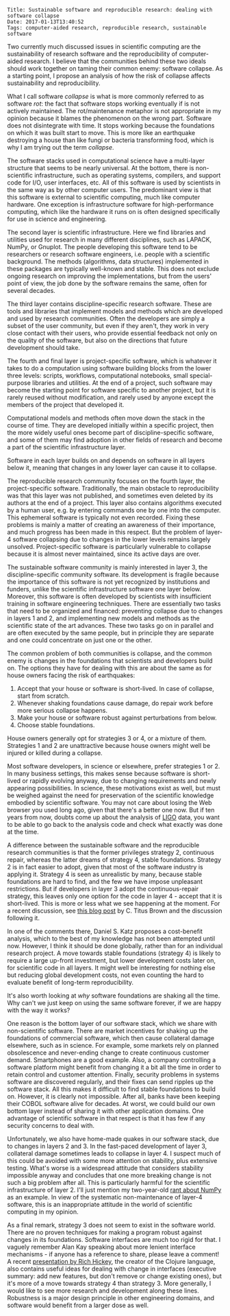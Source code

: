     Title: Sustainable software and reproducible research: dealing with software collapse
    Date: 2017-01-13T13:40:52
    Tags: computer-aided research, reproducible research, sustainable software

Two currently much discussed issues in scientific computing are the sustainability of research software and the reproducibility of computer-aided research. I believe that the communities behind these two ideals should work together on taming their common enemy: software collapse. As a starting point, I propose an analysis of how the risk of collapse affects sustainability and reproducibility.

<!-- more -->

What I call software *collapse* is what is more commonly referred to as software *rot*: the fact that software stops working eventually if is not actively maintained. The rot/maintenance metaphor is not appropriate in my opinion because it blames the phenomenon on the wrong part. Software does not disintegrate with time. It stops working because the foundations on which it was built start to move. This is more like an earthquake destroying a house than like fungi or bacteria transforming food, which is why I am trying out the term *collapse*.

The software stacks used in computational science have a multi-layer structure that seems to be nearly universal. At the bottom, there is non-scientific infrastructure, such as operating systems, compilers, and support code for I/O, user interfaces, etc. All of this software is used by scientists in the same way as by other computer users. The predominant view is that this software is external to scientific computing, much like computer hardware. One exception is infrastructure software for high-performance computing, which like the hardware it runs on is often designed specifically for use in science and engineering.

The second layer is  scientific infrastructure. Here we find libraries and utilities used for research in many different disciplines, such as LAPACK, NumPy, or Gnuplot. The people developing this software tend to be researchers or research software engineers, i.e. people with a scientific background. The methods (algorithms, data structures) implemented in these packages are typically well-known and stable. This does not exclude ongoing research on improving the implementations, but from the users' point of view, the job done by the software remains the same, often for several decades.

The third layer contains discipline-specific research software. These are tools and libraries that implement models and methods which are developed and used by research communities. Often the developers are simply a subset of the user community, but even if they aren't, they work in very close contact with their users, who provide essential feedback not only on the quality of the software, but also on the directions that future development should take.

The fourth and final layer is project-specific software, which is whatever it takes to do a computation using software building blocks from the lower three levels: scripts, workflows, computational notebooks, small special-purpose libraries and utilities. At the end of a project, such software may become the starting point for software specific to another project, but it is rarely reused without modification, and rarely used by anyone except the members of the project that developed it.

Computational models and methods often move down the stack in the course of time. They are developed initially within a specific project, then the more widely useful ones become part of discipline-specific software, and some of them may find adoption in other fields of research and become a part of the scientific infrastructure layer.

Software in each layer builds on and depends on software in all layers below it, meaning that changes in any lower layer can cause it to collapse.

The reproducible research community focuses on the fourth layer, the project-specific software. Traditionally, the main obstacle to reproducibility was that this layer was not published, and sometimes even deleted by its authors at the end of a project. This layer also contains algorithms executed by a human user, e.g. by entering commands one by one into the computer. This ephemeral software is typically not even recorded. Fixing these problems is mainly a matter of creating an awareness of their importance, and much progress has been made in this respect. But the problem of layer-4 software collapsing due to changes in the lower levels remains largely unsolved. Project-specific software is particularly vulnerable to collapse because it is almost never maintained, since its active days are over.

The sustainable software community is mainly interested in layer 3, the discipline-specific community software. Its development is fragile because the importance of this software is not yet recognized by institutions and funders, unlike the scientific infrastructure software one layer below. Moreover, this software is often developed by scientists with insufficient training in software engineering techniques. There are essentially two tasks that need to be organized and financed: preventing collapse due to changes in layers 1 and 2, and implementing new models and methods as the scientific state of the art advances. These two tasks go on in parallel and are often executed by the same people, but in principle they are separate and one could concentrate on just one or the other.

The common problem of both communities is collapse, and the common enemy is changes in the foundations that scientists and developers build on. The options they have for dealing with this are about the same as for house owners facing the risk of earthquakes:

 1. Accept that your house or software is short-lived. In case of collapse, start from scratch.
 2. Whenever shaking foundations cause damage, do repair work before more serious collapse happens.
 3. Make your house or software robust against perturbations from below.
 4. Choose stable foundations.

House owners generally opt for strategies 3 or 4, or a mixture of them. Strategies 1 and 2 are unattractive because house owners might well be injured or killed during a collapse.

Most software developers, in science or elsewhere, prefer strategies 1 or 2. In many business settings, this makes sense because software is short-lived or rapidly evolving anyway, due to changing requirements and newly appearing possibilities. In science, these motivations exist as well, but must be weighed against the need for preservation of the scientific knowledge embodied by scientific software. You may not care about losing the Web browser you used long ago, given that there's a better one now. But if ten years from now, doubts come up about the analysis of [LIGO](http://ligo.org/) data, you want to be able to go back to the analysis code and check what exactly was done at the time.

A difference between the sustainable software and the reproducible research communities is that the former privileges strategy 2, continuous repair, whereas the latter dreams of strategy 4, stable foundations. Strategy 2 is in fact easier to adopt, given that most of the software industry is applying it. Strategy 4 is seen as unrealistic by many, because stable foundations are hard to find, and the few we have impose unpleasant restrictions. But if developers in layer 3 adopt the continuous-repair strategy, this leaves only one option for the code in layer 4 - accept that it is short-lived. This is more or less what we see happening at the moment. For a recent discussion, see [this blog post](http://ivory.idyll.org/blog/2017-pof-software-archivability.html) by C. Titus Brown and the discussion following it.

In one of the comments there, Daniel S. Katz proposes a cost-benefit analysis,
which to the best of my knowledge has not been attempted until now. However, I think it should be done globally, rather than for an individual research project. A move towards stable foundations (strategy 4) is likely to require a large up-front investment, but lower development costs later on, for scientific code in all layers. It might well be interesting for nothing else but reducing global development costs, not even counting the hard to evaluate benefit of long-term reproducibility.

It's also worth looking at *why* software foundations are shaking all the time. Why can't we just keep on using the same software forever, if we are happy with the way it works?

One reason is the bottom layer of our software stack, which we share with non-scientific software. There are market incentives for shaking up the foundations of commercial software, which then cause collateral damage elsewhere, such as in science. For example, some markets rely on planned obsolescence and never-ending change to create continuous customer demand. Smartphones are a good example. Also, a company controlling a software platform might benefit from changing it a bit all the time in order to retain control and customer attention. Finally, security problems in systems software are discovered regularly, and their fixes can send ripples up the software stack. All this makes it difficult to find stable foundations to build on. However, it is clearly not impossible. After all, banks have been keeping their COBOL software alive for decades. At worst, we could build our own bottom layer instead of sharing it with other application domains. One advantage of scientific software in that respect is that it has few if any security concerns to deal with.

Unfortunately, we also have home-made quakes in our software stack, due to changes in layers 2 and 3. In the fast-paced development of layer 3, collateral damage sometimes leads to collapse in layer 4. I suspect much of this could be avoided with some more attention on stability, plus extensive testing. What's worse is a widespread attitude that considers stability impossible anyway and concludes that one more breaking change is not such a big problem after all. This is particularly harmful for the scientific infrastructure of layer 2. I'll just mention my two-year-old [rant about NumPy](https://khinsen.wordpress.com/2014/09/12/the-state-of-numpy/) as an example. In view of the systematic non-maintenance of layer-4 software, this is an inappropriate attitude in the world of scientific computing in my opinion.

As a final remark, strategy 3 does not seem to exist in the software world. There are no proven techniques for making a program robust against changes in its foundations. Software interfaces are much too rigid for that. I vaguely remember Alan Kay speaking about more lenient interface mechanisms - if anyone has a reference to share, please leave a comment! A recent [presentation by Rich Hickey](https://www.youtube.com/watch?v=oyLBGkS5ICk), the creator of the Clojure language, also contains useful ideas for dealing with change in interfaces (executive summary: add new features, but don't remove or change existing ones), but it's more of a move towards strategy 4 than strategy 3. More generally, I would like to see more research and development along these lines. Robustness is a major design principle in other engineering domains, and software would benefit from a larger dose as well.
